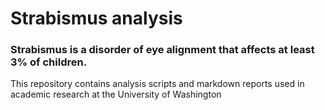 # Strabismus analysis

### Strabismus is a disorder of eye alignment that affects at least 3% of children. 

This repository contains analysis scripts and markdown reports used in academic research at the University of Washington
